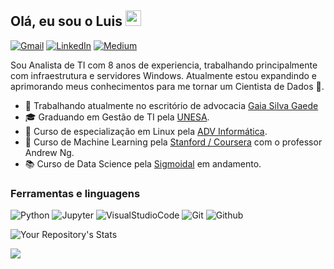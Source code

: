 ## Olá, eu sou o Luis <img src="https://media.giphy.com/media/hvRJCLFzcasrR4ia7z/giphy.gif" width="25px">


</p>
<p><a href="mailto:luis.csguimaraes@gmail.com" target="_blank"><img alt="Gmail" src="https://img.shields.io/badge/Gmail-D14836?style=for-the-badge&logo=gmail&logoColor=white" /></a> </a> <a href="https://www.linkedin.com/in/luiscsguimaraes/" target="_blank"><img alt="LinkedIn" src="https://img.shields.io/badge/linkedin-%230077B5.svg?&style=for-the-badge&logo=linkedin&logoColor=white" /></a> <a href="https://luis-guimaraes.medium.com/" target="_blank"><img alt="Medium" src="https://img.shields.io/badge/medium-%2312100E.svg?&style=for-the-badge&logo=medium&logoColor=white" /></a>
</p>
Sou Analista de TI com 8 anos de experiencia, trabalhando principalmente com infraestrutura e servidores Windows. Atualmente estou expandindo e aprimorando meus conhecimentos para me tornar um Cientista de Dados 🔭.
</p>

- 💼 Trabalhando atualmente no escritório de advocacia [Gaia Silva Gaede](https://gsga.com.br/)
- 🎓 Graduando em Gestão de TI pela [UNESA](https://estacio.br/).
- 🐧 Curso de especialização em Linux pela [ADV Informática](https://cursoadv.com.br/web/).
- 🤖 Curso de Machine Learning pela [Stanford / Coursera](https://www.coursera.org/learn/machine-learning) com o professor Andrew Ng.
- 📚 Curso de Data Science pela [Sigmoidal](https://sigmoidal.ai/) em andamento.


<h3>Ferramentas e linguagens</h3>
<p><img alt="Python" src="https://img.shields.io/badge/Python-black?style=for-the-badge&logo=python" />
  <img alt="Jupyter" src="https://img.shields.io/badge/Jupyter notebook-grey?style=for-the-badge&logo=Jupyter" />
  <img alt="VisualStudioCode" src="https://img.shields.io/badge/Visual Studio Code-blue?style=for-the-badge&logo=visualstudio" />
  <img alt="Git" src="https://img.shields.io/badge/git-black?style=for-the-badge&logo=git" />
  <img alt="Github" src="https://img.shields.io/badge/github-grey?style=for-the-badge&logo=github" />
</p>

![Your Repository's Stats](https://github-readme-stats.vercel.app/api/top-langs/?username=LuisCSGuimaraes&theme=white)


<img src="https://media.giphy.com/media/l378c04F2fjeZ7vH2/source.gif">

